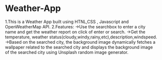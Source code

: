 # Weather-App

1.This is a Weather App built using HTNL,CSS , Javascript and OpenWeatherMap API.
2.Features:
  ->Use the searchbox to enter a city name and get the weather report on click of enter or search.
  ->Get the temperature, weather status(cloudy,windy,rainy,etc),description,windspeed.
  ->Based on the searched city, the background image dynamically fetches a wallpaper related to the searched city
  and displays the background image of the searched city using Unsplash random image generator.
  

